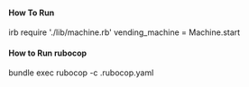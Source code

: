 #### How To Run

irb
require './lib/machine.rb'
vending_machine = Machine.start

#### How to Run rubocop

bundle exec rubocop -c .rubocop.yaml
